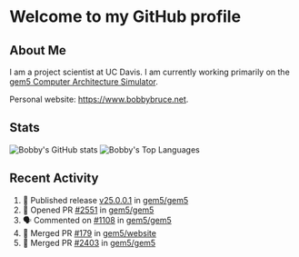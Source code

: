 # Welcome to my GitHub profile

## About Me

I am a project scientist at UC Davis. I am currently working primarily on the [gem5 Computer Architecture Simulator](https://github.com/gem5).

Personal website: <https://www.bobbybruce.net>.

## Stats

![Bobby's GitHub stats](https://github-readme-stats.vercel.app/api?username=bobbyrbruce&show_icons=true&theme=responsive&include_all_commits=true&count_private=true&show=reviews&disable_animations=true)
![Bobby's Top Languages ](https://github-readme-stats.vercel.app/api/top-langs/?username=bobbyrbruce&layout=compact&theme=responsive&count_private=true&langs_count=10&disable_animations=true)

## Recent Activity

<!--START_SECTION:activity-->
1. 🚀 Published release [v25.0.0.1](https://github.com/gem5/gem5/releases/tag/v25.0.0.1) in [gem5/gem5](https://github.com/gem5/gem5)
2. 💪 Opened PR [#2551](https://github.com/gem5/gem5/pull/2551) in [gem5/gem5](https://github.com/gem5/gem5)
3. 🗣 Commented on [#1108](https://github.com/gem5/gem5/pull/1108#issuecomment-3215335965) in [gem5/gem5](https://github.com/gem5/gem5)
4. 🎉 Merged PR [#179](https://github.com/gem5/website/pull/179) in [gem5/website](https://github.com/gem5/website)
5. 🎉 Merged PR [#2403](https://github.com/gem5/gem5/pull/2403) in [gem5/gem5](https://github.com/gem5/gem5)
<!--END_SECTION:activity-->
